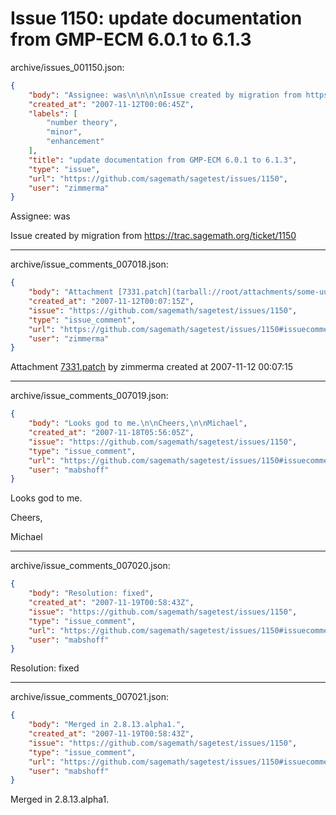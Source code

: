 # Issue 1150: update documentation from GMP-ECM 6.0.1 to 6.1.3

archive/issues_001150.json:
```json
{
    "body": "Assignee: was\n\n\n\nIssue created by migration from https://trac.sagemath.org/ticket/1150\n\n",
    "created_at": "2007-11-12T00:06:45Z",
    "labels": [
        "number theory",
        "minor",
        "enhancement"
    ],
    "title": "update documentation from GMP-ECM 6.0.1 to 6.1.3",
    "type": "issue",
    "url": "https://github.com/sagemath/sagetest/issues/1150",
    "user": "zimmerma"
}
```
Assignee: was



Issue created by migration from https://trac.sagemath.org/ticket/1150





---

archive/issue_comments_007018.json:
```json
{
    "body": "Attachment [7331.patch](tarball://root/attachments/some-uuid/ticket1150/7331.patch) by zimmerma created at 2007-11-12 00:07:15",
    "created_at": "2007-11-12T00:07:15Z",
    "issue": "https://github.com/sagemath/sagetest/issues/1150",
    "type": "issue_comment",
    "url": "https://github.com/sagemath/sagetest/issues/1150#issuecomment-7018",
    "user": "zimmerma"
}
```

Attachment [7331.patch](tarball://root/attachments/some-uuid/ticket1150/7331.patch) by zimmerma created at 2007-11-12 00:07:15



---

archive/issue_comments_007019.json:
```json
{
    "body": "Looks god to me.\n\nCheers,\n\nMichael",
    "created_at": "2007-11-18T05:56:05Z",
    "issue": "https://github.com/sagemath/sagetest/issues/1150",
    "type": "issue_comment",
    "url": "https://github.com/sagemath/sagetest/issues/1150#issuecomment-7019",
    "user": "mabshoff"
}
```

Looks god to me.

Cheers,

Michael



---

archive/issue_comments_007020.json:
```json
{
    "body": "Resolution: fixed",
    "created_at": "2007-11-19T00:58:43Z",
    "issue": "https://github.com/sagemath/sagetest/issues/1150",
    "type": "issue_comment",
    "url": "https://github.com/sagemath/sagetest/issues/1150#issuecomment-7020",
    "user": "mabshoff"
}
```

Resolution: fixed



---

archive/issue_comments_007021.json:
```json
{
    "body": "Merged in 2.8.13.alpha1.",
    "created_at": "2007-11-19T00:58:43Z",
    "issue": "https://github.com/sagemath/sagetest/issues/1150",
    "type": "issue_comment",
    "url": "https://github.com/sagemath/sagetest/issues/1150#issuecomment-7021",
    "user": "mabshoff"
}
```

Merged in 2.8.13.alpha1.
